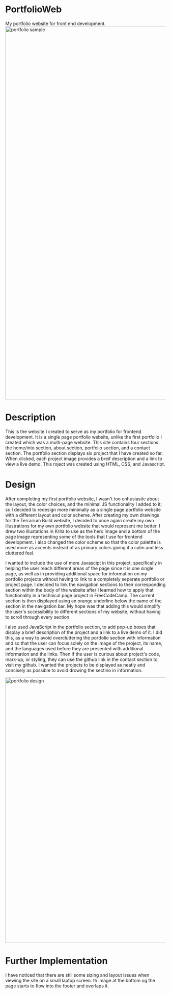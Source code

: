 # PortfolioWeb
My portfolio website for front end development.
<img width="1171" alt="portfolio sample" src="https://github.com/erlopez11/PortfolioWeb/assets/101296798/f47a1719-4fd0-47dc-9483-93b0c7e3f4c0">


# Description
This is the website I created to serve as my portfolio for frontend development. It is a single page portfolio website, unlike the first portfolio I created which was a multi-page website. This site contains four sections: the home/into section, about section, portfolio section, and a contact section. The portfolio section displays six project that I have created so far. When clicked, each project image provides a breif description and a link to view  a live demo. This roject was created using HTML, CSS, and Javascript.

# Design
After completing my first portfolio website, I wasn't too enhusiastic about the layout, the color choices, and the minimal JS functionality I added to it; so I decided to redesign more minimally as a single page portfolio website with a different layout and color scheme. After creating my own drawings for the Terrarium Build website, I decided to once again create my own illustrations for my own portfolio website that would represent me better. I drew two illustations in Krita to use as the hero image and a bottom of the page image representing some of the tools that I use for frontend development. I also changed the color scheme so that the color palettte is used more as accents instead of as primary colors giving it a calm and less cluttered feel.

I wanted to include the use of more Javascipt in this project, specifically in helping the user reach different areas of the page since it is one single page, as well as in providing additional space for information on my portfolio projects without having to link to a completely seperate portfolio or project page. I decided to link the navigation sections to their corresponding section within the body of the website after I learned how to apply that functionality in a technical page project in FreeCodeCamp. The current section is then displayed using an orange underline below the name of the section in the navigation bar. My hope was that adding this would simplify the user's sccessibility to different sections of my website, without having to scroll through every section.

I also used JavaScript in the portfolio section, to add pop-up boxes that display a brief description of the project and a link to a live demo of it. I did this, as a way to avoid overcluttering the portfolio section with information and so that the user can focus solely on the image of the project, its name, and the languages used before they are presented with additional information and the links. Then if the user is curious about project's code, mark-up, or styling, they can use the github link in the contact section to visit my github. I wanted the projects to be displayed as neatly and concisely as possible to avoid drowing the sectino in information.

<img width="833" alt="portfolio design" src="https://github.com/erlopez11/PortfolioWeb/assets/101296798/e6fa3312-54be-48fc-bfcb-aee8bfbc641c">


# Further Implementation 
I have noticed that there are still some sizing and layout issues when viewing the site on a small laptop screen. th image at the bottom og the page starts to flow into the footer and overlaps it. 
